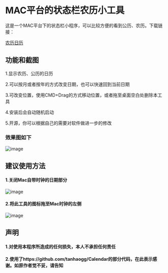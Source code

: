 # MAC平台的状态栏农历小工具
这是一个MAC平台下的状态栏小程序，可以比较方便的看到公历、农历。下载链接：

[农历日历](https://github.com/zfdang/chinese-lunar-calendar-for-mac/releases)

## 功能和截图
1.显示农历、公历的日历

2.可以按月或者按年的方式改变日期，也可以快速回到当前日期

3.可改变位置，使用CMD+Drag的方式移动位置，或者拖至桌面空白处删除本工具

4.安装后会自动随机启动

5.开源，你可以根据自己的需要对软件做进一步的修改 

### 效果图如下
![image](http://blog.zfdang.com/wp-content/uploads/2014/09/snapshot2.jpg)

## 建议使用方法
#### 1.关闭Mac自带时钟的日期部分

![image](http://blog.zfdang.com/wp-content/uploads/2014/09/snapshot3.jpg)

#### 2.将此工具的图标拖至Mac时钟的左侧

![image](http://blog.zfdang.com/wp-content/uploads/2014/09/snapshot1.jpg)

## 声明
#### 1.对使用本程序所造成的任何损失，本人不承担任何责任
#### 2.使用了https://github.com/tanhaogg/Calendar的部分代码，在此表示感谢。如原作者觉不妥，请告知



